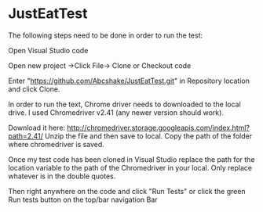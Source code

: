 # JustEatTest

The following steps need to be done in order to run the test:

Open Visual Studio code

Open new project
->Click File-> Clone or Checkout code

Enter "https://github.com/Abcshake/JustEatTest.git" in Repository location and click Clone.

In order to run the text, Chrome driver needs to downloaded to the local drive.
I used Chromedriver v2.41 (any newer version should work).

Download it here: http://chromedriver.storage.googleapis.com/index.html?path=2.41/
Unzip the file and then save to local. Copy the path of the folder where chromedriver is saved.

Once my test code has been cloned in Visual Studio replace the path for the location variable to the path of the Chromedriver in your local. Only replace whatever is in the double quotes.

Then right anywhere on the code and click "Run Tests" or click the green Run tests button on the top/bar navigation Bar 
